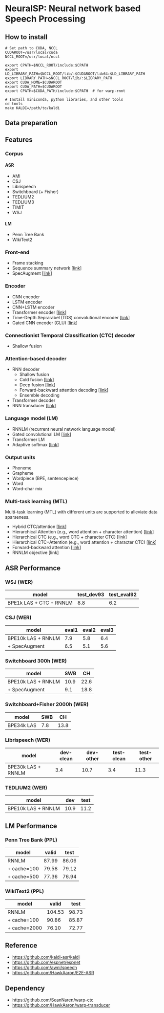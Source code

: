 # NeuralSP: Neural network based Speech Processing

## How to install
```
# Set path to CUDA, NCCL
CUDAROOT=/usr/local/cuda
NCCL_ROOT=/usr/local/nccl

export CPATH=$NCCL_ROOT/include:$CPATH
export LD_LIBRARY_PATH=$NCCL_ROOT/lib/:$CUDAROOT/lib64:$LD_LIBRARY_PATH
export LIBRARY_PATH=$NCCL_ROOT/lib/:$LIBRARY_PATH
export CUDA_HOME=$CUDAROOT
export CUDA_PATH=$CUDAROOT
export CPATH=$CUDA_PATH/include:$CPATH  # for warp-rnnt

# Install miniconda, python libraries, and other tools
cd tools
make KALDI=/path/to/kaldi
```


## Data preparation


## Features
### Corpus
#### ASR
- AMI
- CSJ
- Librispeech
- Switchboard (+ Fisher)
- TEDLIUM2
- TEDLIUM3
- TIMIT
- WSJ

#### LM
- Penn Tree Bank
- WikiText2

### Front-end
- Frame stacking
- Sequence summary network [[link](https://www.isca-speech.org/archive/Interspeech_2018/abstracts/1438.html)]
- SpecAugment [[link](https://arxiv.org/abs/1904.08779)]

### Encoder
- CNN encoder
- LSTM encoder
- CNN+LSTM encoder
- Transformer encoder [[link](https://arxiv.org/abs/1706.03762)]
- Time-Depth Seprarabel (TDS) convolutional encoder [[link](https://arxiv.org/abs/1904.02619)]
- Gated CNN encoder (GLU) [[link](https://openreview.net/forum?id=Hyig0zb0Z)]

### Connectionist Temporal Classification (CTC) decoder
- Shallow fusion

### Attention-based decoder
- RNN decoder
  - Shallow fusion
  - Cold fusion [[link](https://arxiv.org/abs/1708.06426)]
  - Deep fusion [[link](https://arxiv.org/abs/1503.03535)]
  - Forward-backward attention decoding [[link](https://www.isca-speech.org/archive/Interspeech_2018/abstracts/1160.html)]
  - Ensemble decoding
- Transformer decoder
- RNN transducer [[link](https://arxiv.org/abs/1211.3711)]

### Language model (LM)
- RNNLM (recurrent neural network language model)
- Gated convolutional LM [[link](https://arxiv.org/abs/1612.08083)]
- Transformer LM
- Adaptive softmax [[link](https://arxiv.org/abs/1609.04309)]

### Output units
- Phoneme
- Grapheme
- Wordpiece (BPE, sentencepiece)
- Word
- Word-char mix

### Multi-task learning (MTL)
Multi-task learning (MTL) with different units are supported to alleviate data sparseness.
- Hybrid CTC/attention [[link](https://www.merl.com/publications/docs/TR2017-190.pdf)]
- Hierarchical Attention (e.g., word attention + character attention) [[link](http://sap.ist.i.kyoto-u.ac.jp/lab/bib/intl/INA-SLT18.pdf)]
- Hierarchical CTC (e.g., word CTC + character CTC) [[link](https://arxiv.org/abs/1711.10136)]
- Hierarchical CTC+Attention (e.g., word attention + character CTC) [[link](http://www.sap.ist.i.kyoto-u.ac.jp/lab/bib/intl/UEN-ICASSP18.pdf)]
- Forward-backward attention [[link](https://www.isca-speech.org/archive/Interspeech_2018/abstracts/1160.html)]
- RNNLM objective [link]


## ASR Performance
### WSJ (WER)
| model                    | test_dev93 | test_eval92 |
| ------------------------ | ---------- | ----------- |
| BPE1k LAS + CTC + RNNLM  | 8.8        | 6.2         |

### CSJ (WER)
| model                                        | eval1   | eval2   | eval3   |
| -------------------------------------------- | ------- | ------- | ------- |
| BPE10k LAS + RNNLM | 7.9 | 5.8 | 6.4 |
|   + SpecAugment    | 6.5 | 5.1 | 5.6 |

### Switchboard 300h (WER)
| model               | SWB  | CH   |
| ------------------- | ---- | ---- |
| BPE10k LAS + RNNLM  | 10.9 | 22.6 |
|   + SpecAugment     | 9.1  | 18.8 |

### Switchboard+Fisher 2000h (WER)
| model               | SWB  | CH   |
| ------------------- | ---- | ---- |
| BPE34k LAS          | 7.8  | 13.8 |

### Librispeech (WER)
| model               | dev-clean | dev-other | test-clean | test-other |
| ------------------- | --------- | --------- | ---------- | ---------- |
| BPE30k LAS + RNNLM  | 3.4       | 10.7      | 3.4        | 11.3       |

### TEDLIUM2 (WER)
| model               | dev  | test |
| ------------------- | ---- | ---- |
| BPE10k LAS + RNNLM  | 10.9 | 11.2 |


## LM Performance
### Penn Tree Bank (PPL)
| model       | valid | test  |
| ------------| ----- | ----- |
| RNNLM       | 87.99 | 86.06 |
| + cache=100 | 79.58 | 79.12 |
| + cache=500 | 77.36 | 76.94 |

### WikiText2 (PPL)
| model        | valid  | test  |
| ------------ | ------ | ----- |
| RNNLM        | 104.53 | 98.73 |
| + cache=100  | 90.86  | 85.87 |
| + cache=2000 | 76.10  | 72.77 |


## Reference
- https://github.com/kaldi-asr/kaldi
- https://github.com/espnet/espnet
- https://github.com/awni/speech
- https://github.com/HawkAaron/E2E-ASR

## Dependency
- https://github.com/SeanNaren/warp-ctc
- https://github.com/HawkAaron/warp-transducer

<!-- ## TODO
- WFST decoder
- Minimum WER training
- Convolutional decoder
- Speech Translation
- Tacotron2 -->
